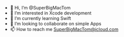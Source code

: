 - 👋 Hi, I’m @SuperBigMacTom
- 👀 I’m interested in Xcode development
- 🌱 I’m currently learning Swift
- 💞️ I’m looking to collaborate on simple Apps
- 📫 How to reach me SuperBigMacTom@icloud.com

<!---
SuperBigMacTom/SuperBigMacTom is a ✨ special ✨ repository because its `README.md` (this file) appears on your GitHub profile.
You can click the Preview link to take a look at your changes.
--->

